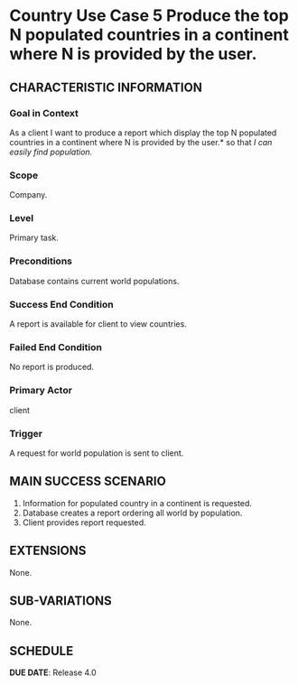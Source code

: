 # Country Use Case 5 Produce the top N populated countries in a continent where N is provided by the user.

## CHARACTERISTIC INFORMATION

### Goal in Context

As a client I want to produce a report which display the top N populated countries in a continent where N is provided by the user.* so that *I can easily find population.*

### Scope

Company.

### Level

Primary task.

### Preconditions

Database contains current world populations.

### Success End Condition

A report is available for client to view countries.

### Failed End Condition

No report is produced.

### Primary Actor

client

### Trigger

A request for world population is sent to client.

## MAIN SUCCESS SCENARIO

1. Information for populated country in a continent is requested.
2. Database creates a report ordering all world by population.
3. Client provides report requested.

## EXTENSIONS

None.

## SUB-VARIATIONS

None.

## SCHEDULE

**DUE DATE**: Release 4.0